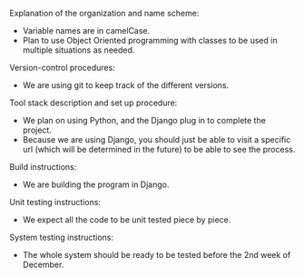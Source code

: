 Explanation of the organization and name scheme:
* Variable names are in camelCase.
* Plan to use Object Oriented programming with classes to be used in multiple situations as needed.

Version-control procedures:
* We are using git to keep track of the different versions.

Tool stack description and set up procedure:
* We plan on using Python, and the Django plug in to complete the project.
* Because we are using Django, you should just be able to visit a specific url (which will be determined in the future) to be able to see the process.

Build instructions: 
* We are building the program in Django.

Unit testing instructions: 
* We expect all the code to be unit tested piece by piece.

System testing instructions: 
* The whole system should be ready to be tested before the 2nd week of December.
